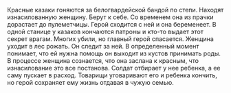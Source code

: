 Красные казаки гоняются за белогвардейской бандой по степи. Находят изнасилованную женщину. Берут к себе. 
Со временем она из прачки дорастает до пулеметчицы. 
Герой сходится с ней и она беременеет. 
В одной станице у казаков кончаются патроны и кто-то выдает этот секрет врагам. Многих убили, но главный герой спасается. Женщина уходит в лес рожать. Он следит за ней. В определенный момент понимает, что ей нужна помощь он выходит из кустов принимать роды. В процессе женщина сознается, что она заслана к красным, что изнасилование это все постанова. Солдат отбирает у нее ребенка, а ее саму пускает в расход. Товарищи уговаривают его и ребенка кончить, но герой сохраняет ему жизнь отдавая в чужую семью.